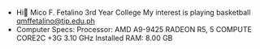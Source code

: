 - Hi👋
Mico F. Fetalino
3rd Year College
My interest is playing basketball
qmffetalino@tip.edu.ph
- Computer Specs:
Processor: AMD A9-9425 RADEON R5, 5 COMPUTE CORE2C +3G 3.10 GHz
Installed RAM: 8.00 GB


<!---
mfetalino-tip/mfetalino-tip is a ✨ special ✨ repository because its `README.md` (this file) appears on your GitHub profile.
You can click the Preview link to take a look at your changes.
--->
